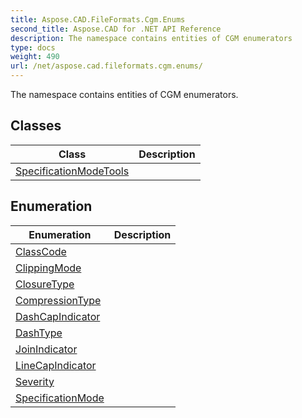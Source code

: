 ```yaml
---
title: Aspose.CAD.FileFormats.Cgm.Enums
second_title: Aspose.CAD for .NET API Reference
description: The namespace contains entities of CGM enumerators
type: docs
weight: 490
url: /net/aspose.cad.fileformats.cgm.enums/
---
```

The namespace contains entities of CGM enumerators.

## Classes

| Class | Description |
| --- | --- |
| [SpecificationModeTools](./specificationmodetools/) |  |
## Enumeration

| Enumeration | Description |
| --- | --- |
| [ClassCode](./classcode/) |  |
| [ClippingMode](./clippingmode/) |  |
| [ClosureType](./closuretype/) |  |
| [CompressionType](./compressiontype/) |  |
| [DashCapIndicator](./dashcapindicator/) |  |
| [DashType](./dashtype/) |  |
| [JoinIndicator](./joinindicator/) |  |
| [LineCapIndicator](./linecapindicator/) |  |
| [Severity](./severity/) |  |
| [SpecificationMode](./specificationmode/) |  |


